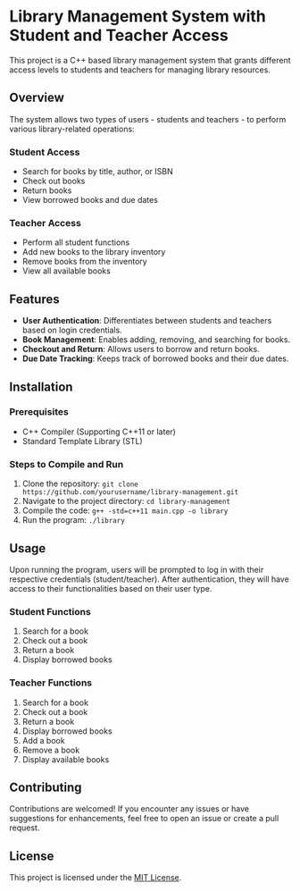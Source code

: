 # Library Management System with Student and Teacher Access

This project is a C++ based library management system that grants different access levels to students and teachers for managing library resources.

## Overview

The system allows two types of users - students and teachers - to perform various library-related operations:

### Student Access
- Search for books by title, author, or ISBN
- Check out books
- Return books
- View borrowed books and due dates

### Teacher Access
- Perform all student functions
- Add new books to the library inventory
- Remove books from the inventory
- View all available books

## Features

- **User Authentication**: Differentiates between students and teachers based on login credentials.
- **Book Management**: Enables adding, removing, and searching for books.
- **Checkout and Return**: Allows users to borrow and return books.
- **Due Date Tracking**: Keeps track of borrowed books and their due dates.

## Installation

### Prerequisites
- C++ Compiler (Supporting C++11 or later)
- Standard Template Library (STL)

### Steps to Compile and Run
1. Clone the repository: `git clone https://github.com/yourusername/library-management.git`
2. Navigate to the project directory: `cd library-management`
3. Compile the code: `g++ -std=c++11 main.cpp -o library`
4. Run the program: `./library`

## Usage

Upon running the program, users will be prompted to log in with their respective credentials (student/teacher). After authentication, they will have access to their functionalities based on their user type.

### Student Functions
1. Search for a book
2. Check out a book
3. Return a book
4. Display borrowed books

### Teacher Functions
1. Search for a book
2. Check out a book
3. Return a book
4. Display borrowed books
5. Add a book
6. Remove a book
7. Display available books

## Contributing

Contributions are welcomed! If you encounter any issues or have suggestions for enhancements, feel free to open an issue or create a pull request.

## License

This project is licensed under the [MIT License](LICENSE).
